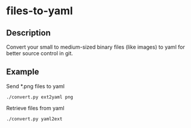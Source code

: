 # files-to-yaml

## Description
Convert your small to medium-sized binary files (like images) to yaml for better source control in git.

## Example
Send *.png files to yaml

```./convert.py ext2yaml png```

Retrieve files from yaml 

```./convert.py yaml2ext```
